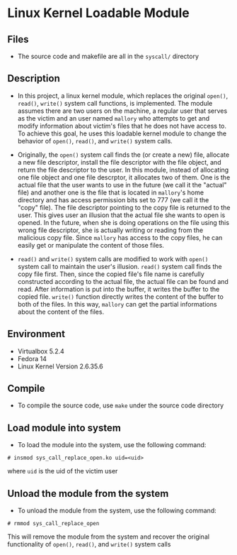 # Linux Kernel Loadable Module
## Files
- The source code and makefile are all in the `syscall/` directory

## Description 
- In this project, a linux kernel module, which replaces the original `open()`, `read()`, `write()` system call functions, is implemented. The module assumes there are two users on the machine, a regular user that serves as the victim and an user named `mallory` who attempts to get and modify information about victim's files that he does not have access to. To achieve this goal, he uses this loadable kernel module to change the behavior of `open()`, `read()`, and `write()` system calls. 
- Originally, the `open()` system call finds the (or create a new) file, allocate a new file descriptor, install the file descriptor with the file object, and return the file descriptor to the user. In this module, instead of allocating one file object and one file descrptor, it allocates two of them. One is the actual file that the user wants to use in the future (we call it the "actual" file) and another one is the file that is located in `mallory`'s home directory and has access permission bits set to 777 (we call it the "copy" file). The file descriptor pointing to the copy file is returned to the user. This gives user an illusion that the actual file she wants to open is opened. In the future, when she is doing operations on the file using this wrong file descriptor, she is actually writing or reading from the malicious copy file. Since `mallory` has access to the copy files, he can easily get or manipulate the content of those files. 

- `read()` and `write()` system calls are modified to work with `open()` system call to maintain the user's illusion. `read()` system call finds the copy file first. Then, since the copied file's file name is carefully constructed according to the actual file, the actual file can be found and read. After information is put into the buffer, it writes the buffer to the copied file. `write()` function directly writes the content of the buffer to both of the files. In this way,
  `mallory` can get the partial informations about the content of the files. 

## Environment
- Virtualbox 5.2.4
- Fedora 14 
- Linux Kernel Version 2.6.35.6

## Compile 
- To compile the source code, use `make` under the source code directory

## Load module into system
- To load the module into the system, use the following command:
```
# insmod sys_call_replace_open.ko uid=<uid>
```
where `uid` is the uid of the victim user

## Unload the module from the system
- To unload the module from the system, use the following command:
```
# rmmod sys_call_replace_open
```
This will remove the module from the system and recover the original functionality of `open()`, `read()`, and `write()` system calls


